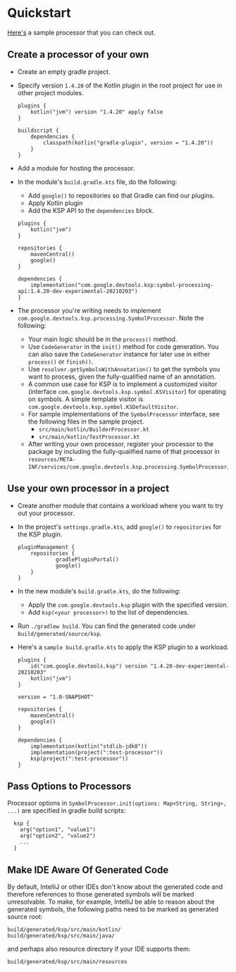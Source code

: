# Quickstart

[Here's](https://github.com/google/ksp/releases/download/1.4.20-dev-experimental-20210203/playground.zip) a sample processor that you can check out.

## Create a processor of your own

* Create an empty gradle project.
* Specify version `1.4.20` of the Kotlin plugin in the root project for use in other project modules.

  ```
  plugins {
      kotlin("jvm") version "1.4.20" apply false
  }

  buildscript {
      dependencies {
          classpath(kotlin("gradle-plugin", version = "1.4.20"))
      }
  }
  ```

* Add a module for hosting the processor.
* In the module's `build.gradle.kts` file, do the following:
    * Add `google()` to repositories so that Gradle can find our plugins.
    * Apply Kotlin plugin
    * Add the KSP API to the `dependencies` block.

  ```
  plugins {
      kotlin("jvm")
  }

  repositories {
      mavenCentral()
      google()
  }

  dependencies {
      implementation("com.google.devtools.ksp:symbol-processing-api:1.4.20-dev-experimental-20210203")
  }
  ```

* The processor you're writing needs to implement `com.google.devtools.ksp.processing.SymbolProcessor`.
  Note the following:
  * Your main logic should be in the `process()` method.
  * Use `CodeGenerator` in the `init()` method for code generation. You can also save
    the `CodeGenerator` instance for later use in either `process()` or `finish()`.
  * Use `resolver.getSymbolsWithAnnotation()` to get the symbols you want to process, given
    the fully-qualified name of an annotation.
  * A common use case for KSP is to implement a customized visitor (interface
    `com.google.devtools.ksp.symbol.KSVisitor`) for operating on symbols. A simple template
    visitor is `com.google.devtools.ksp.symbol.KSDefaultVisitor`.
  * For sample implementations of the `SymbolProcessor` interface, see the following files
    in the sample project.
    * `src/main/kotlin/BuilderProcessor.kt`
    * `src/main/kotlin/TestProcessor.kt`
  * After writing your own processor, register your processor to the package by including
    the fully-qualified name of that processor in
    `resources/META-INF/services/com.google.devtools.ksp.processing.SymbolProcessor`.

## Use your own processor in a project

* Create another module that contains a workload where you want to try out your processor.
* In the project's `settings.gradle.kts`, add `google()` to `repositories` for the KSP plugin.
  
  ```
  pluginManagement {
      repositories {
              gradlePluginPortal()
              google()
      }
  }
  ```

* In the new module's `build.gradle.kts`, do the following:
  * Apply the `com.google.devtools.ksp` plugin with the specified version.
  * Add `ksp(<your processor>)` to the list of dependencies.
* Run `./gradlew build`. You can find the generated code under
  `build/generated/source/ksp`.
* Here's a `sample build.gradle.kts` to apply the KSP plugin to a workload. 

  ```
  plugins {
      id("com.google.devtools.ksp") version "1.4.20-dev-experimental-20210203"
      kotlin("jvm") 
  }

  version = "1.0-SNAPSHOT"

  repositories {
      mavenCentral()
      google()
  }

  dependencies {
      implementation(kotlin("stdlib-jdk8"))
      implementation(project(":test-processor"))
      ksp(project(":test-processor"))
  }
  ```

## Pass Options to Processors
Processor options in `SymbolProcessor.init(options: Map<String, String>, ...)` are specified in gradle build scripts:
```
  ksp {
    arg("option1", "value1")
    arg("option2", "value2")
    ...
  }
```

## Make IDE Aware Of Generated Code
By default, IntelliJ or other IDEs don't know about the generated code and therefore
references to those generated symbols will be marked unresolvable.
To make, for example, IntelliJ be able to reason about the generated symbols,
the following paths need to be marked as generated source root:

```
build/generated/ksp/src/main/kotlin/
build/generated/ksp/src/main/java/
```

and perhaps also resource directory if your IDE supports them:
```
build/generated/ksp/src/main/resources
```
